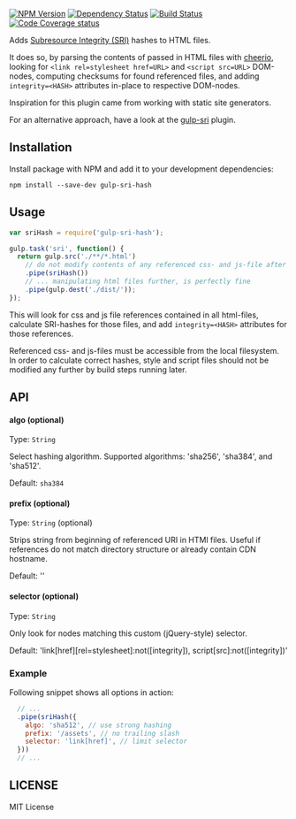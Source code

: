 [![NPM Version][npm-image]][npm-url]
[![Dependency Status][deps-image]][deps-url]
[![Build Status][ci-image]][ci-url]
[![Code Coverage status][codecov-image]][codecov-url]

Adds [Subresource Integrity (SRI)](https://developer.mozilla.org/en-US/docs/Web/Security/Subresource_Integrity) hashes to HTML files.

It does so, by parsing the contents of passed in HTML files with [cheerio](https://github.com/cheeriojs/cheerio), looking for `<link rel=stylesheet href=URL>` and `<script src=URL>` DOM-nodes, computing checksums for found referenced files, and adding `integrity=<HASH>` attributes in-place to respective DOM-nodes.

Inspiration for this plugin came from working with static site generators.

For an alternative approach, have a look at the [gulp-sri](https://github.com/mathisonian/gulp-sri) plugin.

## Installation

Install package with NPM and add it to your development dependencies:

`npm install --save-dev gulp-sri-hash`

## Usage

```js
var sriHash = require('gulp-sri-hash');

gulp.task('sri', function() {
  return gulp.src('./**/*.html')
    // do not modify contents of any referenced css- and js-file after this task ...
    .pipe(sriHash())
    // ... manipulating html files further, is perfectly fine
    .pipe(gulp.dest('./dist/'));
});
```

This will look for css and js file references contained in all html-files, calculate SRI-hashes for those files, and add `integrity=<HASH>` attributes for those references.

Referenced css- and js-files must be accessible from the local filesystem. In order to calculate correct hashes, style and script files should not be modified any further by build steps running later.

## API

#### algo (optional)
Type: `String`

Select hashing algorithm. Supported algorithms: 'sha256', 'sha384', and 'sha512'.

Default: `sha384`

#### prefix (optional)
Type: `String` (optional)

Strips string from beginning of referenced URI in HTMl files. Useful if references do not match directory structure or already contain CDN hostname.

Default: ''

#### selector (optional)
Type: `String`

Only look for nodes matching this custom (jQuery-style) selector.

Default: 'link[href][rel=stylesheet]:not([integrity]), script[src]:not([integrity])'

### Example

Following snippet shows all options in action:

```js
  // ...
  .pipe(sriHash({
    algo: 'sha512', // use strong hashing
    prefix: '/assets', // no trailing slash
    selector: 'link[href]', // limit selector
  }))
  // ...
```
## LICENSE

MIT License

[npm-image]:https://img.shields.io/npm/v/gulp-sri-hash.svg?style=flat
[npm-url]:https://www.npmjs.com/package/gulp-sri-hash
[deps-image]:https://david-dm.org/macedigital/gulp-sri-hash.svg
[deps-url]:https://david-dm.org/macedigital/gulp-sri-hash
[ci-image]: https://api.travis-ci.org/macedigital/gulp-sri-hash.svg?branch=master&style=flat
[ci-url]: https://travis-ci.org/macedigital/gulp-sri-hash
[codecov-image]:https://img.shields.io/codecov/c/github/macedigital/gulp-sri-hash.svg?style=flat
[codecov-url]:https://codecov.io/github/macedigital/gulp-sri-hash